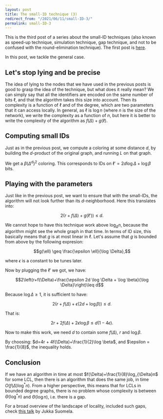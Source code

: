 ```yaml
---
layout: post
title: The small-ID technique (3)
redirect_from: "/2021/06/11/small-ID-3/"
permalink: small-ID-3
---
```


This is the third post of a series about the small-ID techniques (also 
known as speed-up technique, simulation technique, gap technique, and not 
to be confused with the round-elimination technique). 
The first post is [here](https://discrete-notes.github.io/small-ID-1).

In this post, we tackle the general case.

## Let's stop lying and be precise

The idea of lying to the nodes that we have used in the previous posts is 
good to grasp the idea of the technique, but what does it really mean? 
We can simply say that all the identifiers are encoded on the same number 
of bits $\ell$, and that the algorithm takes this size into account. 
Then its complexity is a function of $\ell$ and of the degree, 
which are two parameters that it can access locally. 
In general, as $\ell$ is $\log n$ (where $n$ is the size of the network), 
we write the complexity as a function of $n$, but here it is better to 
write the complexity of the algorithm as $f(\Delta)+g(\ell)$.

## Computing small IDs

Just as in the previous post, we compute a coloring at some 
distance $d$, by building the $d$-product of the original graph, and
running $L$ on that graph. 

We get a $\beta (\Delta^d)^2$ coloring. This corresponds to IDs on 
$\ell'=2d \log \Delta + \log \beta$ bits. 

## Playing with the parameters

Just like in the previous post, we want to ensure that with the small-IDs, 
the algorithm will not look further than its $d$-neighborhood. 
Here this translates into:

$$2(r+f(\Delta)+g(\ell'))\leq d.$$

We cannot hope to have this technique work above $\log_{\Delta} n$, because 
the algorithm might see the whole graph in that time. 
In terms of ID size, this basically means that $g$ is at most linear in $\ell$.
Let's assume that $g$ is bounded from above by the following expresion:

$$g(\ell) \geq  \frac{\epsilon \ell}{\log \Delta},$$

where $\epsilon$ is a constant to be tunes later.

Now by plugging the $\ell'$ we got, we have:

$$2\left(r+f(\Delta)+\frac{\epsilon 2d \log \Delta + \log \beta}{\log \Delta}\right)\leq d$$

Because $\log \Delta \geq 1$, it is sufficient to 
have:

$$2(r+f(\Delta)+\epsilon(2d+ \log \beta))\leq d.$$

That is:

$$2r+2f(\Delta)+2\epsilon\log \beta \leq d(1-4\epsilon).$$

Now to make this work, we need $d$ to contain some $f(\Delta)$, $r$ and 
$\log \beta$. 

By choosing: $d=4r + 4f(\Delta)+\frac{1}{2}\log \beta$, and 
$\epsilon = \frac{1}{8}$, the inequality holds. 

## Conclusion

If we have an algorithm in time at most $f(\Delta)+\frac{1}{8}\log_{\Delta}n$
for some LCL, then there is an algorithm that does the same job, in time 
$O(f(\Delta)\log^{\ast}n)$. 
From a higher perspective, this means that for LCLs in bounded degree 
graphs, there is no problem whose complexity is between 
$\Theta(\log^{\ast}n)$ and $\Theta(\log n)$, i.e. there is a gap.

For a broad overview of the landscape of locality, included such gaps, 
check [this talk](https://www.youtube.com/watch?v=Z3-GhX4a4cU) by 
Jukka Suomela.












 


